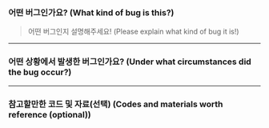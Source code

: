 ### 어떤 버그인가요? (What kind of bug is this?)

> 어떤 버그인지 설명해주세요!  (Please explain what kind of bug it is!)

---

### 어떤 상황에서 발생한 버그인가요? (Under what circumstances did the bug occur?)

> 

---

### 참고할만한 코드 및 자료(선택) (Codes and materials worth reference (optional))
